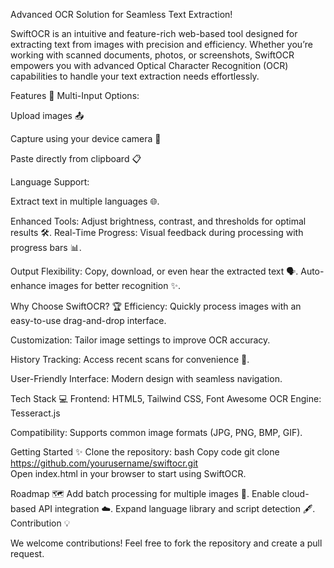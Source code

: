 Advanced OCR Solution for Seamless Text Extraction!

SwiftOCR is an intuitive and feature-rich web-based tool designed for extracting text from images with precision and efficiency. Whether you’re working with scanned documents, photos, or screenshots, SwiftOCR empowers you with advanced Optical Character Recognition (OCR) capabilities to handle your text extraction needs effortlessly.



Features 🚀
Multi-Input Options:

Upload images 📤

Capture using your device camera 📸

Paste directly from clipboard 📋

Language Support: 

Extract text in multiple languages 🌐.

Enhanced Tools: Adjust brightness, contrast, and thresholds for optimal results 🛠️.
Real-Time Progress: Visual feedback during processing with progress bars 📊.


Output Flexibility:
Copy, download, or even hear the extracted text 🗣️.
Auto-enhance images for better recognition ✨.


Why Choose SwiftOCR? 🏆
Efficiency: Quickly process images with an easy-to-use drag-and-drop interface.

Customization: Tailor image settings to improve OCR accuracy.

History Tracking: Access recent scans for convenience 🔄.

User-Friendly Interface: Modern design with seamless navigation.

Tech Stack 💻
Frontend: HTML5, Tailwind CSS, Font Awesome
OCR Engine: Tesseract.js

Compatibility: Supports common image formats (JPG, PNG, BMP, GIF).


Getting Started ✨
Clone the repository:
bash
Copy code
git clone https://github.com/yourusername/swiftocr.git  
Open index.html in your browser to start using SwiftOCR.


Roadmap 🗺️
Add batch processing for multiple images 📂.
Enable cloud-based API integration ☁️.
Expand language library and script detection 🖋️.
Contribution 💡

We welcome contributions! Feel free to fork the repository and create a pull request.